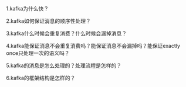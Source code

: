 1.kafka为什么快？

2.kafka如何保证消息的顺序性处理？

3.kafka什么时候会重复消费？什么时候会漏掉消息？

4.kafka能保证消息不会重复消费吗？能保证消息不会漏掉吗？能保证exactly once只处理一次的语义吗？

5.kafka的消息是怎么处理的？处理流程是怎样的？

6.kafka的框架结构是怎样的？

